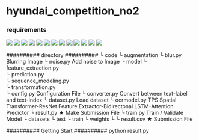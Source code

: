 # hyundai_competition_no2

### requirements

<img src="https://img.shields.io/badge/python-3.8-yellowgreen"/> 
<img src="https://img.shields.io/badge/nltk-3.7-yellowgreen"/> 
<img src="https://img.shields.io/badge/numpy-1.21.2-yellowgreen"/> 
<img src="https://img.shields.io/badge/opencv-4.1.2-yellowgreen"/> 
<img src="https://img.shields.io/badge/pandas-1.4.0-red"/> 
<img src="https://img.shields.io/badge/pillow-8.4.0-red"/> 
<img src="https://img.shields.io/badge/pytorch-1.10.2-blue"/>
<img src="https://img.shields.io/badge/skimage-0.19.1-yellowgreen"/> 
<img src="https://img.shields.io/badge/sklearn-1.0.2-yellowgreen"/> 
<img src="https://img.shields.io/badge/torchvision-0.11.3-yellowgreen"/> 
<img src="https://img.shields.io/badge/torchsummary-1.5.1-yellowgreen"/> 
<img src="https://img.shields.io/badge/tqdm-4.62.3-yellowgreen"/> 
<img src="https://img.shields.io/badge/wand-0.6.7-yellowgreen"/> 



########## directory ##########
└ code
   └ augmentation
      └ blur.py		Blurring Image
      └ noise.py		Add noise to Image
   └ model
      └ feature_extraction.py	
      └ prediction.py		
      └ sequence_modeling.py	
      └ transformation.py	
   └ config.py		Configuration File
   └ converter.py		Convert between text-label and text-index
   └ dataset.py		Load dataset
   └ ocrmodel.py		TPS Spatial Transformer-ResNet Feature Extractor-Bidirectonal LSTM-Attention Predictor
   └ result.py		★ Make Submission File
   └ train.py		Train / Validate Model
└ datasets
   └ test
   └ train
└ weights
   └ 
└ result.csv		★ Submission File

########## Getting Start ##########
python result.py



